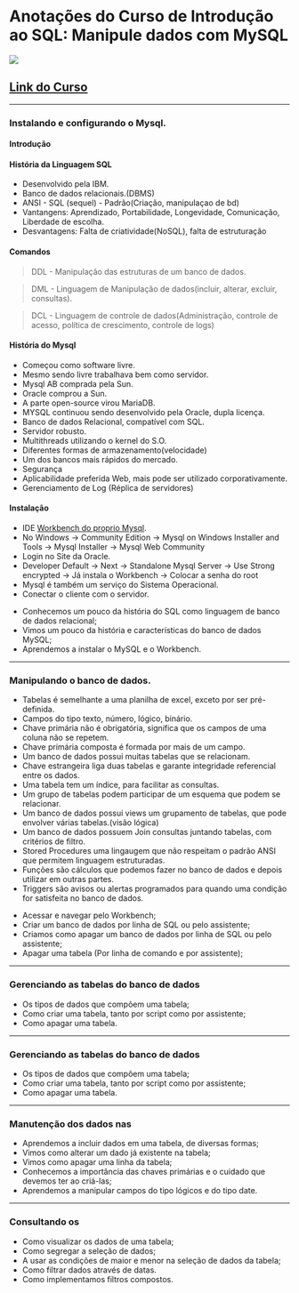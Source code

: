 # Anotações do Curso de  Introdução ao SQL: Manipule dados com MySQL
![](https://www.alura.com.br/assets/api/share/curso-mysql-manipule-dados-com-sql.png)

## [Link do Curso](https://cursos.alura.com.br/course/mysql-manipule-dados-com-sql)

---
### Instalando e configurando o Mysql.

#### Introdução
#### História da Linguagem SQL
* Desenvolvido pela IBM.
* Banco de dados relacionais.(DBMS)
* ANSI - SQL (sequel) - Padrão(Criação, manipulaçao de bd)
* Vantangens: Aprendizado, Portabilidade, Longevidade, Comunicação, Liberdade de escolha.
* Desvantagens: Falta de criatividade(NoSQL), falta de estruturação

#### Comandos
> DDL - Manipulação das estruturas de um banco de dados.

> DML - Linguagem de Manipulação de dados(incluir, alterar, excluir, consultas).

> DCL - Linguagem de controle de dados(Administração, controle de acesso, política de crescimento, controle de logs)

#### História do Mysql
* Começou como software livre.
* Mesmo sendo livre trabalhava bem como servidor.
* Mysql AB comprada pela Sun.
* Oracle comprou a Sun.
* A parte open-source virou MariaDB.
* MYSQL continuou sendo desenvolvido pela Oracle, dupla licença.
* Banco de dados Relacional, compatível com SQL.
* Servidor robusto.
* Multithreads utilizando o kernel do S.O.
* Diferentes formas de armazenamento(velocidade)
* Um dos bancos mais rápidos do mercado.
* Segurança
* Aplicabilidade preferida Web, mais pode ser utilizado corporativamente.
* Gerenciamento de Log (Réplica de servidores)

#### Instalação
* IDE [Workbench do proprio Mysql](https://www.mysql.com/products/workbench/).
* No Windows -> Community Edition ->  Mysql on Windows Installer and Tools ->  Mysql Installer -> Mysql Web Community
* Login no Site da Oracle.
* Developer Default -> Next  -> Standalone Mysql Server -> Use Strong encrypted ->  Já instala o Workbench -> Colocar a senha do root
* Mysql é também um serviço do Sistema Operacional.
* Conectar o cliente com o servidor.

- Conhecemos um pouco da história do SQL como linguagem de banco de dados relacional;
- Vimos um pouco da história e características do banco de dados MySQL;
- Aprendemos a instalar o MySQL e o Workbench.

---

### Manipulando o banco de dados.
* Tabelas é semelhante a uma planilha de excel, exceto por ser pré-definida.
* Campos do tipo texto, número, lógico, binário.
* Chave primária não é obrigatória, significa que os campos de uma coluna não se repetem.
* Chave primária composta é formada por mais de um campo.
* Um banco de dados possui muitas tabelas que se relacionam.
* Chave estrangeira liga duas tabelas e garante integridade referencial entre os dados.
* Uma tabela tem um índice, para facilitar as consultas.
* Um grupo de tabelas podem participar de um esquema que podem se relacionar.
* Um banco de dados possui views um grupamento de tabelas, que pode envolver várias tabelas.(visão lógica)
* Um banco de dados possuem Join consultas juntando tabelas, com critérios de filtro.
* Stored Procedures uma lingaugem que não respeitam o padrão ANSI que permitem linguagem estruturadas.
* Funções são cálculos que podemos fazer no banco de dados e depois utilizar em outras partes.
* Triggers são avisos ou alertas programados para quando uma condição for satisfeita no banco de dados.
- Acessar e navegar pelo Workbench;
- Criar um banco de dados por linha de SQL ou pelo assistente;
- Criamos como apagar um banco de dados por linha de SQL ou pelo assistente;
- Apagar uma tabela (Por linha de comando e por assistente);
---

### Gerenciando as tabelas do banco de dados
- Os tipos de dados que compõem uma tabela;
- Como criar uma tabela, tanto por script como por assistente;
- Como apagar uma tabela.

---

### Gerenciando as tabelas do banco de dados
- Os tipos de dados que compõem uma tabela;
- Como criar uma tabela, tanto por script como por assistente;
- Como apagar uma tabela.

---

### Manutenção dos dados nas 
- Aprendemos a incluir dados em uma tabela, de diversas formas;
- Vimos como alterar um dado já existente na tabela;
- Vimos como apagar uma linha da tabela;
- Conhecemos a importância das chaves primárias e o cuidado que devemos ter ao criá-las;
- Aprendemos a manipular campos do tipo lógicos e do tipo date.


---

### Consultando os 
- Como visualizar os dados de uma tabela;
- Como segregar a seleção de dados;
- A usar as condições de maior e menor na seleção de dados da tabela;
- Como filtrar dados através de datas.
- Como implementamos filtros compostos.






